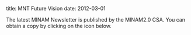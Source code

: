 title: MNT Future Vision
date: 2012-03-01 

The latest MINAM Newsletter is published by the MINAM2.0 CSA. You can obtain a copy by clicking on the icon below.
 